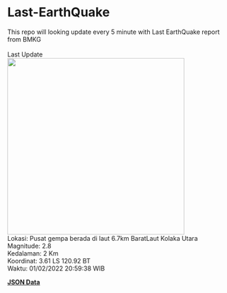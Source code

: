 # Last-EarthQuake
This repo will looking update every 5 minute with Last EarthQuake report from BMKG
<br>
<br>
Last Update
<br>
<img src="https://ews.bmkg.go.id/TEWS/data/20220201205938.mmi.jpg" width="400"/>
<br>
Lokasi: Pusat gempa berada di laut 6.7km BaratLaut Kolaka Utara <br>
Magnitude: 2.8 <br>
Kedalaman: 2 Km <br>
Koordinat: 3.61 LS 120.92 BT <br>
Waktu: 01/02/2022 20:59:38 WIB <br>

<a href="./data/data.json">**JSON Data**</a>
